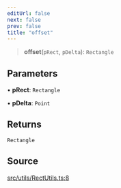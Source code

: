 ```yaml
---
editUrl: false
next: false
prev: false
title: "offset"
---
```


> **offset**(`pRect`, `pDelta`): `Rectangle`

## Parameters

• **pRect**: `Rectangle`

• **pDelta**: `Point`

## Returns

`Rectangle`

## Source

[src/utils/RectUtils.ts:8](https://github.com/relishinc/dill-pixel/blob/10f512f7f577ca5e74162827f11215b28df5ca97/src/utils/RectUtils.ts#L8)
